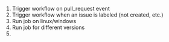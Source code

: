 1. Trigger workflow on pull_request event
1. Trigger workflow when an issue is labeled (not created, etc.)
1. Run job on linux/windows
1. Run job for different versions
1.